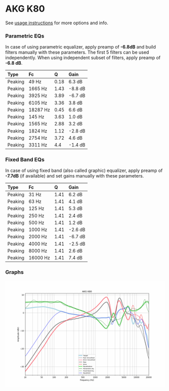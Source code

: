 # AKG K80
See [usage instructions](https://github.com/jaakkopasanen/AutoEq#usage) for more options and info.

### Parametric EQs
In case of using parametric equalizer, apply preamp of **-6.8dB** and build filters manually
with these parameters. The first 5 filters can be used independently.
When using independent subset of filters, apply preamp of **-6.8 dB**.

| Type    | Fc       |    Q | Gain    |
|:--------|:---------|:-----|:--------|
| Peaking | 49 Hz    | 0.18 | 6.3 dB  |
| Peaking | 1665 Hz  | 1.43 | -8.8 dB |
| Peaking | 3925 Hz  | 3.89 | -6.7 dB |
| Peaking | 6105 Hz  | 3.36 | 3.8 dB  |
| Peaking | 18287 Hz | 0.45 | 6.6 dB  |
| Peaking | 145 Hz   | 3.63 | 1.0 dB  |
| Peaking | 1565 Hz  | 2.88 | 3.2 dB  |
| Peaking | 1824 Hz  | 1.12 | -2.8 dB |
| Peaking | 2754 Hz  | 3.72 | 4.6 dB  |
| Peaking | 3311 Hz  | 4.4  | -1.4 dB |

### Fixed Band EQs
In case of using fixed band (also called graphic) equalizer, apply preamp of **-7.7dB**
(if available) and set gains manually with these parameters.

| Type    | Fc       |    Q | Gain    |
|:--------|:---------|:-----|:--------|
| Peaking | 31 Hz    | 1.41 | 6.2 dB  |
| Peaking | 63 Hz    | 1.41 | 4.1 dB  |
| Peaking | 125 Hz   | 1.41 | 5.3 dB  |
| Peaking | 250 Hz   | 1.41 | 2.4 dB  |
| Peaking | 500 Hz   | 1.41 | 1.2 dB  |
| Peaking | 1000 Hz  | 1.41 | -2.6 dB |
| Peaking | 2000 Hz  | 1.41 | -6.7 dB |
| Peaking | 4000 Hz  | 1.41 | -2.5 dB |
| Peaking | 8000 Hz  | 1.41 | 2.6 dB  |
| Peaking | 16000 Hz | 1.41 | 7.4 dB  |

### Graphs
![](./AKG%20K80.png)